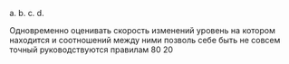 a.
b. 
c.
d.

Одновременно оценивать скорость изменений уровень на котором находится и соотношений между ними позволь себе быть не совсем точный руководствуются правилам 80 20